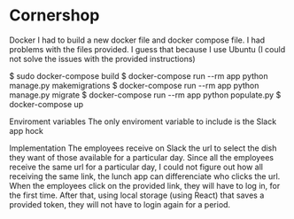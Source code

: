 # Cornershop

Docker
I had to build a new docker file and docker compose file. I had problems with the files provided. I guess that because I use Ubuntu (I could not solve the issues 
with the provided instructions)

$ sudo docker-compose build
$ docker-compose run --rm app python manage.py makemigrations
$ docker-compose run --rm app python manage.py migrate
$ docker-compose run --rm app python populate.py
$ docker-compose up

Enviroment variables
The only enviroment variable to include is the Slack app hock

Implementation
The employees receive on Slack the url to select the dish they want of those available for a particular day.
Since all the employees receive the same url for a particular day, I could not figure out how all receiving the same link, the 
lunch app can differenciate who clicks the url.
When the employees click on the provided link, they will have to log in, for the first time. After that, using local storage (using React) that saves
a provided token, they will not have to login again for a period.
